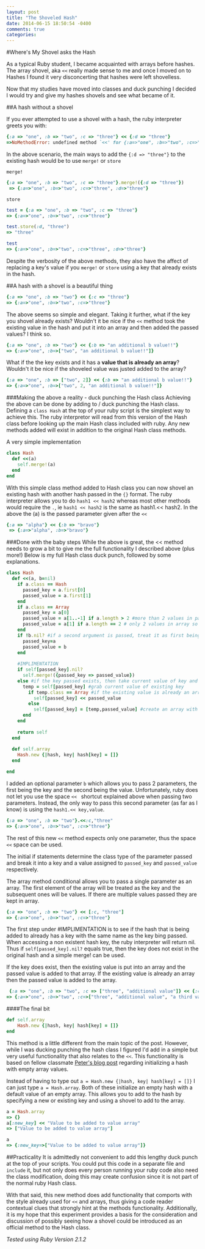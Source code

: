 ```yaml
---
layout: post
title: "The Shoveled Hash"
date: 2014-06-15 18:50:54 -0400
comments: true
categories: 
---
```

#Where's My Shovel asks the Hash

As a typical Ruby student, I became acquainted with arrays before hashes. The array shovel, aka `<<` really made sense to me and once I moved on to Hashes I found it very disconcerting that hashes were left shovelless. 

Now that my studies have moved into classes and duck punching I decided I would try and give my hashes shovels and see what became of it.

##A hash without a shovel

If you ever attempted to use a shovel with a hash, the ruby interpreter greets you with:
``` Ruby
{:a => "one", :b => "two", :c => "three"} << {:d => "three"}
=>NoMethodError: undefined method `<<' for {:a=>"one", :b=>"two", :c=>"three"}:Hash
```
In the above scenario, the main ways to add the `{:d => "three"}` to the existing hash would be to use `merge!` or `store`

`merge!` 
``` Ruby
{:a => "one", :b => "two", :c => "three"}.merge!({:d => "three"})
 => {:a=>"one", :b=>"two", :c=>"three", :d=>"three"} 
 ```
`store`
 ``` Ruby
test = {:a => "one", :b => "two", :c => "three"}
 => {:a=>"one", :b=>"two", :c=>"three"} 

test.store(:d, "three")
 => "three" 

test
 => {:a=>"one", :b=>"two", :c=>"three", :d=>"three"} 
```
Despite the verbosity of the above methods, they also have the affect of replacing a key's value if you `merge!` or `store` using a key that already exists in the hash. 

##A hash with a shovel is a beautiful thing 

``` Ruby
{:a => "one", :b => "two"} << {:c => "three"}
=> {:a=>"one", :b=>"two", :c=>"three"}
```

The above seems so simple and elegant. Taking it further, what if the key you shovel already exists? Wouldn't it be nice if the `<<` method took the existing value in the hash and put it into an array and then added the passed values? I think so.

``` Ruby
{:a => "one", :b => "two"} << {:b => "an additional b value!!"}
=> {:a=>"one", :b=>["two", "an additional b value!!"]}

```

What if the the key exists and it has a __value that is already an array__? Wouldn't it be nice if the shoveled value was justed added to the array?
``` Ruby 
{:a => "one", :b => ["two", 2]} << {:b => "an additional b value!!"}
=> {:a=>"one", :b=>["two", 2, "an additional b value!!"]}
```

###Making the above a reality - duck punching the Hash class
Achieving the above can be done by adding to / duck punching the Hash class. Defining a `class Hash` at the top of your ruby script is the simplest way to achieve this. The ruby interpretor will read from this version of the Hash class before looking up the main Hash class included with ruby. Any new methods added will exist in addition to the original Hash class methods. 

A very simple implementation
``` Ruby
class Hash
  def <<(a)
    self.merge!(a)
  end
end
``` 

With this simple class method added to Hash class you can now shovel an existing hash with another hash passed in the `{}` format. 
The ruby interpreter allows you to do `hash1 << hash2` whereas most other methods would require the `.`, ie `hash1 << hash2` is the same as hash1.<< hash2. In the above the (a) is the passed parameter given after the `<<` 

``` Ruby
{:a => "alpha"} << {:b => "bravo"}
 => {:a=>"alpha", :b=>"bravo"} 
```
###Done with the baby steps
While the above is great, the << method needs to grow a bit to give me the full functionality I described above (plus more!)
Below is my full Hash class duck punch, followed by some explanations. 

``` Ruby
class Hash
  def <<(a, b=nil)
    if a.class == Hash
      passed_key = a.first[0]
      passed_value = a.first[1]
    end
    if a.class == Array
      passed_key = a[0]
      passed_value = a[1..-1] if a.length > 2 #more than 2 values in passed array means pass_value becomes an array of all the values after [0]
      passed_value = a[1] if a.length == 2 # only 2 values in array so first must be key and 2nd must be value
    end
    if !b.nil? #if a second argument is passed, treat it as first being the key and second being the value
      passed_key=a
      passed_value = b
    end
    
    #IMPLIMENTATION 
    if self[passed_key].nil?
      self.merge!({passed_key => passed_value})
    else #if the key passed exists, then take current value of key and put it in array w/ passed valued
      temp = self[passed_key] #grab current value of existing key
        if temp.class == Array #if the existing value is already an array then add to that array
          self[passed_key] << passed_value
        else
          self[passed_key] = [temp,passed_value] #create an array with original value and passed value
      end
    end
    
    return self
  end
  
  def self.array 
    Hash.new {|hash, key| hash[key] = []} 
  end 

end
```

I added an optional parameter `b` which allows you to pass 2 parameters, the first being the key and the second being the value. Unfortunately, ruby does not let you use the space `<< ` shortcut explained above when passing two parameters. Instead, the only way to pass this second parameter (as far as I know) is using the `hash1.<< key,value`. 
``` Ruby
{:a => "one", :b => "two"}.<<:c,"three"
=> {:a=>"one", :b=>"two", :c=>"three"}
```

The rest of this new `<<` method expects only one parameter, thus the space `<<` space can be used.

The initial if statements determine the class type of the parameter passed and break it into a key and a value assigned to `passed_key` and `passed_value` respectively. 

The array method conditional allows you to pass a single parameter as an array. The first element of the array will be treated as the key and the subsequent ones will be values. If there are multiple values passed they are kept in array.
``` Ruby
{:a => "one", :b => "two"} << [:c, "three"]
=> {:a=>"one", :b=>"two", :c=>"three"}
```

The first step under #IMPLIMENTATION is to see if the hash that is being added to already has a key with the same name as the key bing passed. When accessing a non existent hash key, the ruby interpreter will return nil. Thus if `self[passed_key].nil?` equals true, then the key does not exist in the original hash and a simple merge! can be used. 


If the key does exist, then the existing value is put into an array and the passed value is added to that array. If the existing value is already an array then the passed value is added to the array. 

``` Ruby
 {:a => "one", :b => "two", :c => ["three", "additional value"]} << {:c => "a third value"}
=> {:a=>"one", :b=>"two", :c=>["three", "additional value", "a third value"]}
```

####The final bit
``` Ruby
def self.array 
    Hash.new {|hash, key| hash[key] = []} 
end 
```
This method is a little different from the main topic of the post. However, while I was ducking punching the hash class I figured I'd add in a simple but very useful functionality that also relates to the `<<`. This functionality is based on fellow classmate [Peter's blog post](http://pcrglennon.github.io/blog/2014/06/10/rubys-hash-dot-new-and-%7B%7D/) regarding initializing a hash with empty array values. 

Instead of having to type out `a = Hash.new {|hash, key| hash[key] = []}` I can just type `a = Hash.array`. Both of these initialize an empty hash with a default value of an empty array. This allows you to  add to the hash by specifying a new or existing key and using a shovel to add to the array. 
``` Ruby
a = Hash.array
=> {}
a[:new_key] << "Value to be added to value array" 
=> ["Value to be added to value array"]

a
=> {:new_key=>["Value to be added to value array"]}
```

##Practicality
It is admittedly not convenient to add this lengthy duck punch at the top of your scripts. You could put this code in a separate file and `include` it, but not only does every person running your ruby code also need the class modification, doing this may create confusion since it is not part of the normal ruby Hash class. 

With that said, this new method does add functionality that comports with the style already used for `<<` and arrays, thus giving a code reader contextual clues that strongly hint at the methods functionality. Additionally, it is my hope that this experiment provides a basis for the consideration and discussion of possibly seeing how a shovel could be introduced as an official method to the Hash class.  

*Tested using Ruby Version 2.1.2*